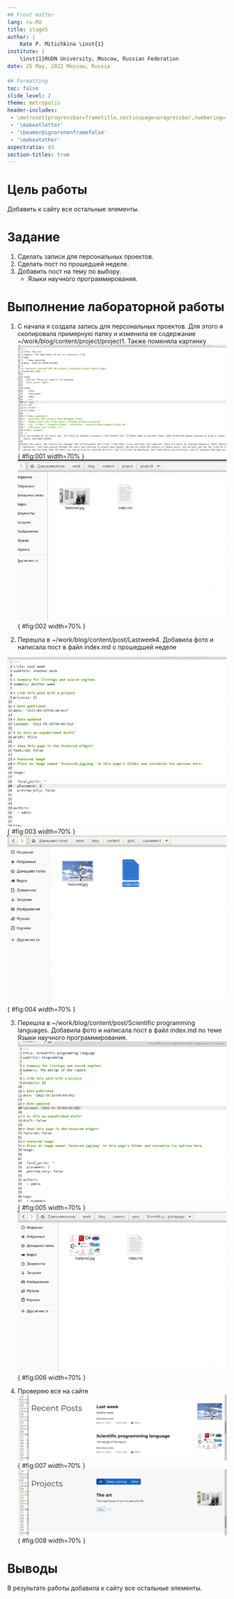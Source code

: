 ```yaml
---
## Front matter
lang: ru-RU
title: stage5
author: |
	Kate P. Mitichkina \inst{1}
institute: |
	\inst{1}RUDN University, Moscow, Russian Federation
date: 25 May, 2022 Moscow, Russia

## Formatting
toc: false
slide_level: 2
theme: metropolis
header-includes: 
 - \metroset{progressbar=frametitle,sectionpage=progressbar,numbering=fraction}
 - '\makeatletter'
 - '\beamer@ignorenonframefalse'
 - '\makeatother'
aspectratio: 43
section-titles: true
---
```


# Цель работы

Добавить к сайту все остальные элементы.
# Задание

1. Сделать записи для персональных проектов.
2. Сделать пост по прошедшей неделе.
3. Добавить пост на тему по выбору.
    - Языки научного программирования.


# Выполнение лабораторной работы

1. С начала я создала запись для персональных проектов. Для этого я скопировала примерную папку и изменила ее   содержание ~/work/blog/content/project/project1. Также поменяла картинку 
![код проекта](img/10.png){ #fig:001 width=70% }
![добавление фото](img/9.png){ #fig:002 width=70% }

2. Перешла в ~/work/blog/content/post/Lastweek4. Добавила фото и написала пост в файл index.md о  прошедшей неделе

![код поста](img/4.png){ #fig:003 width=70% }
![добавление фото](img/5.png){ #fig:004 width=70% }

3. Перешла в ~/work/blog/content/post/Scientific programming languages. Добавила фото и написала пост в файл index.md по теме Языки научного программирования.
![код поста](img/7.png){ #fig:005 width=70% }
![добавление фото](img/6.png){ #fig:006 width=70% }

4. Проверяю все на сайте 
![проверка](img/1.png){ #fig:007 width=70% }
![проверка](img/2.png){ #fig:008 width=70% }
# Выводы

В результате работы добавила к сайту все остальные элементы.

